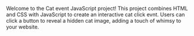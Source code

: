 Welcome to the Cat event JavaScript project! 
This project combines HTML and CSS with JavaScript to create an interactive cat click evnt. 
Users can click a button to reveal a hidden cat image, adding a touch of whimsy to your website.
